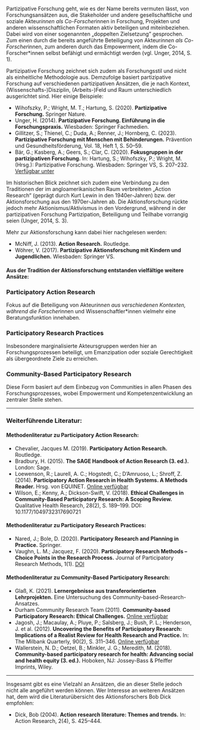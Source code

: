 Partizipative Forschung geht, wie es der Name bereits vermuten lässt, von Forschungsansätzen aus, die Stakeholder und andere gesellschaftliche und soziale Akteur*innen als Co-Forscher*innen in Forschung, Projekten und anderen wissenschaftlichen Formaten aktiv beteiligen und miteinbeziehen. Dabei wird von einer sogenannten „doppelten Zielsetzung” gesprochen. Zum einen durch die bereits angeführte Beteiligung von Akteur*innen als Co-Forscher*innen, zum anderen durch das Empowerment, indem die Co-Forscher\*innen selbst befähigt und ermächtigt werden (vgl. Unger, 2014, S. 1).

Partizipative Forschung zeichnet sich zudem als Forschungsstil und nicht als einheitliche Methodologie aus. Demzufolge basiert partizipative Forschung auf verschiedenen partizipativen Ansätzen, die je nach Kontext, (Wissenschafts-)Disziplin, (Arbeits-)Feld und Raum unterschiedlich ausgerichtet sind. Hier einige Beispiele:

* Wihofszky, P.; Wright, M. T.; Hartung, S. (2020). **Partizipative Forschung.** Springer Nature.  
* Unger, H. (2014). **Partizipative Forschung. Einführung in die Forschungspraxis.** Wiesbaden: Springer Fachmedien.  
* Gillitzer, S.; Thienel, C.; Duda, A.; Renner, J.; Hornberg, C. (2023). **Partizipative Forschung mit Menschen mit Behinderungen.** Prävention und Gesundheitsförderung, Vol. 18, Heft 1, S. 50–59.  
* Bär, G.; Kasberg, A.; Geers, S.; Clar, C. (2020). **Fokusgruppen in der partizipativen Forschung.** In: Hartung, S.; Wihofszky, P.; Wright, M. (Hrsg.): Partizipative Forschung. Wiesbaden: Springer VS, S. 207–232. [Verfügbar unter](https://link.springer.com/chapter/10.1007/978-3-658-30361-7_7)

Im historischen Blick zeichnet sich zudem eine Verbindung zu den Traditionen der im angloamerikanischen Raum verbreiteten „Action Research“ (geprägt durch Kurt Lewin in den 1940er-Jahren) bzw. der Aktionsforschung aus den 1970er-Jahren ab. Die Aktionsforschung rückte jedoch mehr Aktionismus/Aktivismus in den Vordergrund, während in der partizipativen Forschung Partizipation, Beteiligung und Teilhabe vorrangig seien (Unger, 2014, S. 3).

Mehr zur Aktionsforschung kann dabei hier nachgelesen werden:

* McNiff, J. (2013). **Action Research.** Routledge.  
* Wöhrer, V. (2017). **Partizipative Aktionsforschung mit Kindern und Jugendlichen.** Wiesbaden: Springer VS.

#### **Aus der Tradition der Aktionsforschung entstanden vielfältige weitere Ansätze:**

### **Participatory Action Research**

Fokus auf die Beteiligung von Akteur*innen aus verschiedenen Kontexten, während die Forscher*innen und Wissenschaftler\*innen vielmehr eine Beratungsfunktion innehaben.

### **Participatory Research Practices**

Insbesondere marginalisierte Akteursgruppen werden hier an Forschungsprozessen beteiligt, um Emanzipation oder soziale Gerechtigkeit als übergeordnete Ziele zu erreichen.

### **Community-Based Participatory Research**

Diese Form basiert auf dem Einbezug von Communities in allen Phasen des Forschungsprozesses, wobei Empowerment und Kompetenzentwicklung an zentraler Stelle stehen.

---

### **Weiterführende Literatur:**

#### **Methodenliteratur zu Participatory Action Research:**

* Chevalier, Jacques M. (2019). **Participatory Action Research.** Routledge.  
* Bradbury, H. (2015). **The SAGE Handbook of Action Research (3. ed.).** London: Sage.  
* Loewenson, R.; Laurell, A. C.; Hogstedt, C.; D’Amruoso, L.; Shroff, Z. (2014). **Participatory Action Research in Health Systems. A Methods Reader.** Hrsg. von EQUINET. [Online verfügbar](https://equinetafrica.org/sites/default/files/uploads/documents/PAR_Methods_Reader2014_for_web.pdf)  
* Wilson, E.; Kenny, A.; Dickson-Swift, V. (2018). **Ethical Challenges in Community-Based Participatory Research: A Scoping Review.** Qualitative Health Research, 28(2), S. 189–199. DOI: 10.1177/1049732317690721

#### **Methodenliteratur zu Participatory Research Practices:**

* Nared, J.; Bole, D. (2020). **Participatory Research and Planning in Practice.** Springer.  
* Vaughn, L. M.; Jacquez, F. (2020). **Participatory Research Methods – Choice Points in the Research Process.** Journal of Participatory Research Methods, 1(1). [DOI](https://doi.org/10.35844/001c.13244)

#### **Methodenliteratur zu Community-Based Participatory Research:**

* Glaß, K. (2021). **Lernergebnisse aus transferorientierten Lehrprojekten.** Eine Untersuchung des Community-based-Research-Ansatzes.  
* Durham Community Research Team (2011). **Community-based Participatory Research: Ethical Challenges.** [Online verfügbar](https://ahrc.ukri.org/documents/project-reports-and-reviews/connected-communities/community-based-participatory-research-ethical-challenges/)  
* Jagosh, J.; Macaulay, A.; Pluye, P.; Salsberg, J.; Bush, P. L.; Henderson, J. et al. (2012). **Uncovering the Benefits of Participatory Research: Implications of a Realist Review for Health Research and Practice.** In: The Milbank Quarterly, 90(2), S. 311–346. [Online verfügbar](https://bmcpublichealth.biomedcentral.com/articles/10.1186/s12889-015-1949-1)  
* Wallerstein, N. D.; Oetzel, B.; Minkler, J. G.; Meredith, M. (2018). **Community-based participatory research for health: Advancing social and health equity (3. ed.).** Hoboken, NJ: Jossey-Bass & Pfeiffer Imprints, Wiley.

---

Insgesamt gibt es eine Vielzahl an Ansätzen, die an dieser Stelle jedoch nicht alle angeführt werden können. Wer Interesse an weiteren Ansätzen hat, dem wird die Literaturübersicht des Aktionsforschers Bob Dick empfohlen:

* Dick, Bob (2004). **Action research literature: Themes and trends.** In: Action Research, 2(4), S. 425–444.
